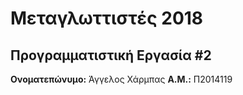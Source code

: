 # Μεταγλωττιστές 2018
## Προγραμματιστική Εργασία #2

**Ονοματεπώνυμο:** Άγγελος Χάρμπας
**Α.Μ.:** Π2014119


